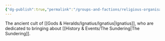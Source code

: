 ```yaml
---
{"dg-publish":true,"permalink":"/groups-and-factions/religious-organisations/the-ashen-cult/","tags":["Groups"],"updated":"2025-03-01T21:15:44.944+00:00"}
---
```


The ancient cult of [[Gods & Heralds/Ignatius/Ignatius\|Ignatius]], who are dedicated to bringing about [[History & Events/The Sundering\|The Sundering]].